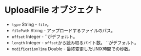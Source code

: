 # UploadFile オブジェクト

* `type` String - `file`。
* `filePath` String - アップロードするファイルのパス。
* `offset` Integer - ``がデフォルト。
* `length` Integer - `offset`から読み取るバイト数。 ``がデフォルト。
* `modificationTime` Double - 最終変更したUNIX時間での秒数。